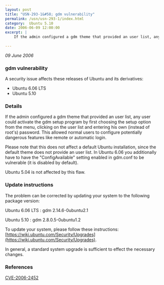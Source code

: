 ```yaml
---
layout: post
title: "USN-293-1&#58; gdm vulnerability"
permalink: /usn/usn-293-1/index.html
category:  Ubuntu 5.10
date: 2006-06-09 12:00:00
excerpt: |
    If the admin configured a gdm theme that provided an user list, any user could activate the gdm setup program by first choosing the setup option from the menu, clicking on the user list and entering his own (instead of root&#39;s) password. This allowed normal users to configure potentially dangerous features like remote or automatic login.
    
--- 
```

 
 

*09 June 2006*

### gdm vulnerability

A security issue affects these releases of Ubuntu and its derivatives:

* Ubuntu 6.06 LTS
* Ubuntu 5.10

### Details

If the admin configured a gdm theme that provided an user list, any user could activate the gdm setup program by first choosing the setup option from the menu, clicking on the user list and entering his own (instead of root&#39;s) password. This allowed normal users to configure potentially dangerous features like remote or automatic login.

Please note that this does not affect a default Ubuntu installation, since the default theme does not provide an user list. In Ubuntu 6.06 you additionally have to have the &quot;ConfigAvailable&quot; setting enabled in gdm.conf to be vulnerable (it is disabled by default).

Ubuntu 5.04 is not affected by this flaw.

### Update instructions

The problem can be corrected by updating your system to the following package version:

Ubuntu 6.06 LTS
 : gdm <span>2.14.6-0ubuntu2.1</span>

Ubuntu 5.10
 : gdm <span>2.8.0.5-0ubuntu1.2</span>

To update your system, please follow these instructions: [https://wiki.ubuntu.com/Security/Upgrades](https://wiki.ubuntu.com/Security/Upgrades).

In general, a standard system upgrade is sufficient to effect the necessary changes.

### References

 
 [CVE-2006-2452](http://people.ubuntu.com/~ubuntu-security/cve/CVE-2006-2452)
 

